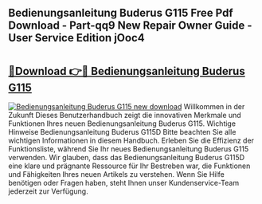 ## Bedienungsanleitung Buderus G115 Free Pdf Download - Part-qq9 New Repair Owner Guide - User Service Edition jOoc4

# <h2><a href="http://df5gpb1.blite.top/?on=Bedienungsanleitung+Buderus+G115">🔗Download 👉🔴 Bedienungsanleitung Buderus G115</a></h2>

[![Bedienungsanleitung Buderus G115 new download](https://i.imgur.com/lujVjoI.png)](http://df5gpb1.blite.top/?on=Bedienungsanleitung+Buderus+G115)
Willkommen in der Zukunft Dieses Benutzerhandbuch zeigt die innovativen Merkmale und Funktionen Ihres neuen Bedienungsanleitung Buderus G115. Wichtige Hinweise Bedienungsanleitung Buderus G115D Bitte beachten Sie alle wichtigen Informationen in diesem Handbuch. Erleben Sie die Effizienz der Funktionsliste, während Sie Ihr neues Bedienungsanleitung Buderus G115 verwenden. Wir glauben, dass das Bedienungsanleitung Buderus G115D eine klare und prägnante Ressource für Ihr Bestreben war, die Funktionen und Fähigkeiten Ihres neuen Artikels zu verstehen. Wenn Sie Hilfe benötigen oder Fragen haben, steht Ihnen unser Kundenservice-Team jederzeit zur Verfügung.
